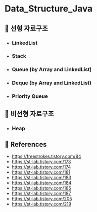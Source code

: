 # Data_Structure_Java

## 📌 선형 자료구조
- ### LinkedList
- ### Stack
- ### Queue (by Array and LinkedList)
- ### Deque (by Array and LinkedList)
- ### Priority Queue

## 📌 비선형 자료구조
- ### Heap

## 📌 References

- https://freestrokes.tistory.com/84
- https://st-lab.tistory.com/173
- https://st-lab.tistory.com/174
- https://st-lab.tistory.com/181
- https://st-lab.tistory.com/183
- https://st-lab.tistory.com/184
- https://st-lab.tistory.com/185
- https://st-lab.tistory.com/187
- https://st-lab.tistory.com/205
- https://st-lab.tistory.com/219